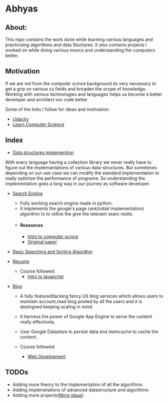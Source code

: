 # Abhyas

## About:
This repo contains the work done while learning various languages and practicising algorithms and data Stuctures. It also 
contains projects i worked on while doing various moocs and understanding the computers better.

## Motivation
If we are not from the computer scince background its very necessary to get a grip on various cs fields 
and broaden the scope of knowledge. Working with various technologies and languages helps us become a better developer and architect our code better


Some of the links I follow for ideas and motivation:
* [Udacity](https://udacity.com)
* [Learn Computer Science](https://github.com/open-source-society/computer-science)

## Index

* [Data structures implemention](https://github.com/harish-aka-shivi/Abhyas/tree/master/data_structures)

With every language having a collection library we never really have to figure out the implemantations of various data-structures.
But sometimes depending on our use case we can modify the standard implementation to really optimize the performance of programe.
So understanding the implementation goes a long way in our journey as software developer.

* [Search Engine](https://github.com/harish-aka-shivi/Abhyas/tree/master/mooc_projects/search_engine)

  * Fully working search engine made in python.
  * It implements the google's  page rank(initial implementation) algorithm to to refine the give the relevant searc reslts.
  * #### Resources
     * [Intro to computer scince](https://www.udacity.com/course/intro-to-computer-science--cs101)
      * [Original paper](http://infolab.stanford.edu/~backrub/google.html)
    
* [Basic Searching and Sorting Algorithm](https://github.com/harish-aka-shivi/Abhyas/tree/master/searching_sorting)

* [Resume](https://github.com/harish-aka-shivi/Abhyas/tree/master/mooc_projects/resume)
  * Course followed: 
     * [Intro to javascript](https://www.udacity.com/course/intro-to-javascript--ud803)

* [Blog](https://github.com/harish-aka-shivi/Abhyas/tree/master/misc_projects/Blog)
  * A fully featured(lacking fancy UI) blog services which allows users to maintain account,read blog posted by all the users and 
   it is desingned keeping scaling in mind.
  * It harness the power of Google App Engine to serve the content really effectively.
  * User Google Datastore to persist data and memcache to cache the content.
  
  * Course followed:
      * [Web Development](https://in.udacity.com/course/web-development--cs253)
      
     
## TODOs

* Adding more theory to the Implementation of all the algorithms
* Adding implemetations of advanced datastructure and algorithms
* Adding more projects([More ideas](https://github.com/karan/Projects))
